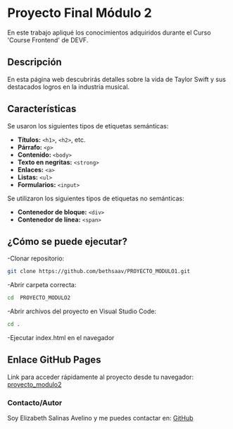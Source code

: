 # **Proyecto Final Módulo 2**

En este trabajo apliqué los conocimientos adquiridos durante el Curso 'Course Frontend' de DEVF.

## Descripción

En esta página web descubrirás detalles sobre la vida de Taylor Swift y 
sus destacados logros en la industria musical.

## Características
Se usaron los siguientes tipos de etiquetas semánticas:
- **Títulos:** `<h1>`, `<h2>`, etc.
- **Párrafo:** `<p>`
- **Contenido:** `<body>`
- **Texto en negritas:** `<strong>`
- **Enlaces:** `<a>`
- **Listas:** `<ul>`
- **Formularios:** `<input>`
    
Se utilizaron los siguientes tipos de etiquetas no semánticas:
- **Contenedor de bloque:** `<div>`
- **Contenedor de línea:** `<span>`

## ¿Cómo se puede ejecutar?

-Clonar repositorio:  
```sh
git clone https://github.com/bethsaav/PROYECTO_MODULO1.git
```

-Abrir carpeta correcta:
```sh
cd  PROYECTO_MODULO2
```

-Abrir archivos del proyecto en Visual Studio Code:
```sh
cd .
```
-Ejecutar index.html en el navegador


## Enlace GitHub Pages
Link para acceder rápidamente al proyecto desde tu navegador: [proyecto_modulo2](https://bethsaav.github.io/PROYECTO_MODULO1/)
    

### Contacto/Autor
Soy Elizabeth Salinas Avelino y me puedes contactar en: [GitHub](https://github.com/bethsaav)
